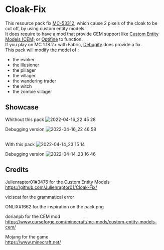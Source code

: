 # Cloak-Fix

This resource pack fix [MC-53312](https://bugs.mojang.com/browse/MC-53312), which cause 2 pixels of the cloak to be cut off, by using custom entity models.
<br/>It does require to have a mod that provide CEM support like [Custom Entity Models (CEM)](https://www.curseforge.com/minecraft/mc-mods/custom-entity-models-cem) or [Optifine](https://optifine.net/home) to function.
<br/>If you play on MC 1.18.2+ with Fabric, [Debugify](https://www.curseforge.com/minecraft/mc-mods/debugify) does provide a fix.
<br/>This pack will modify the model of :
- the evoker
- the illusioner
- the pillager
- the villager
- the wandering trader
- the witch
- the zombie villager

## Showcase

Whithout this pack
![2022-04-16_22 45 28](https://user-images.githubusercontent.com/49841713/163690890-a8fd5df7-87de-41a3-a7b1-310eae274876.png)

Debugging version
![2022-04-16_22 46 58](https://user-images.githubusercontent.com/49841713/163690896-d91247f9-fd2d-4400-bede-7f991bfcf55a.png)

<br/>With this pack
![2022-04-14_23 15 14](https://user-images.githubusercontent.com/49841713/163690909-db6c78a9-b67f-4e11-ae14-38402a713b3d.png)

Debugging version
![2022-04-14_23 16 46](https://user-images.githubusercontent.com/49841713/163690920-dba436df-dc46-49e9-8334-b3dc23806fe7.png)

## Credits

Julienraptor01#3476 for the Custom Entity Models
<br/>https://github.com/Julienraptor01/Cloak-Fix/

viciscat for the grammatical error

ONLIX#1662 for the inspiration on the pack.png

dorianpb for the CEM mod
<br/>https://www.curseforge.com/minecraft/mc-mods/custom-entity-models-cem/

Mojang for the game
<br/>https://www.minecraft.net/
